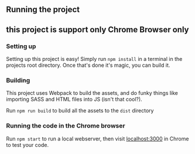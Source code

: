 ## Running the project
## this project is support only Chrome Browser only
### Setting up
Setting up this project is easy! Simply run `npm install` in a terminal in the
projects root directory. Once that's done it's magic, you can build it.


### Building
This project uses Webpack to build the assets, and do funky things like
importing SASS and HTML files into JS (isn't that cool?).

Run `npm run build` to build all the assets to the `dist` directory


### Running the code in the Chrome browser
Run `npm start` to run a local webserver, then visit
[localhost:3000](http://localhost:3000) in Chrome to test your code.
